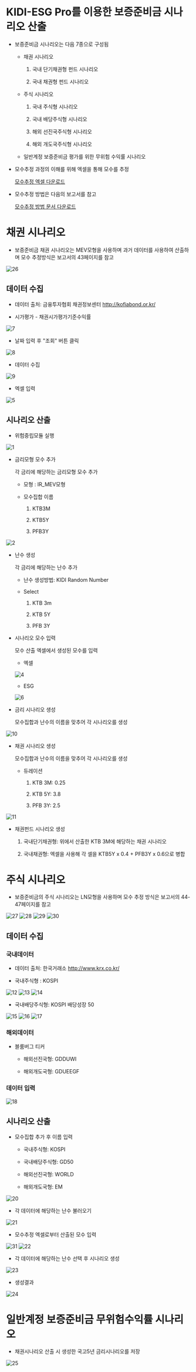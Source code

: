 # KIDI-ESG Pro를 이용한 보증준비금 시나리오 산출

- 보증준비금 시나리오는 다음 7종으로 구성됨

  - 채권 시나리오
    
    1. 국내 단기채권형 펀드 시나리오
    
    2. 국내 채권형 펀드 시나리오
    
  - 주식 시나리오
  
    1. 국내 주식형 시나리오

    2. 국내 배당주식형 시나리오

    3. 해외 선진국주식형 시나리오

    4. 해외 개도국주식형 시나리오

  - 일반계정 보증준비금 평가를 위한 무위험 수익률 시나리오

- 모수추정 과정의 이해를 위해 엑셀을 통해 모수를 추정

  [모수추정 엑셀 다운로드](https://github.com/dopplix/opendocs/raw/master/calib.xlsx "calib")

- 모수추정 방법은 다음의 보고서를 참고

  [모수추정 방법 문서 다운로드](https://github.com/dopplix/opendocs/raw/master/report.pdf "report")
  
# 채권 시나리오

- 보증준비금 채권 시나리오는 MEV모형을 사용하며 과거 데이터를 사용하여 산출하며 모수 추정방식은 보고서의 43페이지를 참고

![26](https://user-images.githubusercontent.com/31100072/90069239-ff50b400-dd2c-11ea-9eff-b3597d1d5a40.png)

## 데이터 수집

- 데이터 출처: 금융투자협회 채권정보센터 http://kofiabond.or.kr/

- 시가평가 - 채권시가평가기준수익률

![7](https://user-images.githubusercontent.com/31100072/89998764-eb736680-dcc8-11ea-9905-55899dd97045.png)

- 날짜 입력 후 "조회" 버튼 클릭

![8](https://user-images.githubusercontent.com/31100072/89999165-65a3eb00-dcc9-11ea-9f33-ee23c500106b.png)

- 데이터 수집

![9](https://user-images.githubusercontent.com/31100072/89998783-f0d0b100-dcc8-11ea-9ccf-c0f0a3e3d793.png)

- 엑셀 입력

![5](https://user-images.githubusercontent.com/31100072/89999647-098d9680-dcca-11ea-9e6e-884c275aa1a7.png)

## 시나리오 산출

- 위험중립모듈 실행

![1](https://user-images.githubusercontent.com/31100072/89999857-5cffe480-dcca-11ea-9dcd-3ea6f8f55c9f.PNG)

- 금리모형 모수 추가

  각 금리에 해당하는 금리모형 모수 추가
  
  - 모형 : IR_MEV모형
  
  - 모수집합 이름
    
    1. KTB3M
    
    2. KTB5Y
    
    3. PFB3Y
    
![2](https://user-images.githubusercontent.com/31100072/90000053-9f292600-dcca-11ea-8382-4cff0cc0c724.PNG)

- 난수 생성

  각 금리에 해당하는 난수 추가
  
  - 난수 생성방법: KIDI Random Number
  
  - Select
  
    1. KTB 3m
    
    2. KTB 5Y
    
    3. PFB 3Y

- 시나리오 모수 입력

  모수 산출 엑셀에서 생성된 모수를 입력
  
  - 엑셀
  
  ![4](https://user-images.githubusercontent.com/31100072/90000401-165eba00-dccb-11ea-8a9a-cf27aae68286.png)
  
  - ESG

  ![6](https://user-images.githubusercontent.com/31100072/90000285-ec0cfc80-dcca-11ea-9443-008529ae7fb3.PNG)
  
- 금리 시나리오 생성
  
  모수집합과 난수의 이름을 맞추어 각 시나리오를 생성
  
![10](https://user-images.githubusercontent.com/31100072/90001038-e5cb5000-dccb-11ea-84c0-fa11ac4910df.PNG)

- 채권 시나리오 생성

  모수집합과 난수의 이름을 맞추어 각 시나리오를 생성 
  
  - 듀레이션
  
    1. KTB 3M: 0.25
    
    2. KTB 5Y: 3.8
    
    3. PFB 3Y: 2.5
    
![11](https://user-images.githubusercontent.com/31100072/90001048-e95ed700-dccb-11ea-89ea-c3978f78ad9f.PNG)

- 채권펀드 시나리오 생성

  1. 국내단기채권형: 위에서 산출한 KTB 3M에 해당하는 채권 시나리오
  
  2. 국내채권형: 엑셀을 사용해 각 셀을 KTB5Y x 0.4 + PFB3Y x 0.6으로 병합

# 주식 시나리오

- 보증준비금의 주식 시나리오는 LN모형을 사용하며 모수 추정 방식은 보고서의 44-47페이지를 참고

![27](https://user-images.githubusercontent.com/31100072/90069734-adf4f480-dd2d-11ea-8aa0-ce303a4d0fe6.png)
![28](https://user-images.githubusercontent.com/31100072/90069741-b0efe500-dd2d-11ea-9c59-b272eb6c21cf.PNG)
![29](https://user-images.githubusercontent.com/31100072/90069749-b2211200-dd2d-11ea-8af1-63b316f73126.PNG)
![30](https://user-images.githubusercontent.com/31100072/90069753-b3ead580-dd2d-11ea-9f02-e5df65612a7c.PNG)

## 데이터 수집

### 국내데이터

- 데이터 출처: 한국거래소 http://www.krx.co.kr/

- 국내주식형 : KOSPI

![12](https://user-images.githubusercontent.com/31100072/90065456-46d44180-dd27-11ea-8381-65d68b589476.PNG)
![13](https://user-images.githubusercontent.com/31100072/90065460-48056e80-dd27-11ea-84f8-ab30b3d20012.PNG)
![14](https://user-images.githubusercontent.com/31100072/90065463-49cf3200-dd27-11ea-9eef-a02e6c10f42b.PNG)

- 국내배당주식형: KOSPI 배당성장 50

![15](https://user-images.githubusercontent.com/31100072/90065468-4b005f00-dd27-11ea-8130-d4af29c27e2a.PNG)
![16](https://user-images.githubusercontent.com/31100072/90065478-4d62b900-dd27-11ea-9919-e0898c0a339f.PNG)
![17](https://user-images.githubusercontent.com/31100072/90065760-b5190400-dd27-11ea-9b04-70d3cee4bc47.PNG)

### 해외데이터

- 블룸버그 티커

  - 해외선진국형: GDDUWI
  
  - 해외개도국형: GDUEEGF

### 데이터 입력

![18](https://user-images.githubusercontent.com/31100072/90065927-f5788200-dd27-11ea-8dea-f5c5a0fbe381.PNG)


## 시나리오 산출

- 모수집합 추가 후 이름 입력

  - 국내주식형: KOSPI
  
  - 국내배당주식형: GD50

  - 해외선진국형: WORLD

  - 해외개도국형: EM

![20](https://user-images.githubusercontent.com/31100072/90067080-8ef46380-dd29-11ea-9c73-a34ee71c6d45.png)

- 각 데이터에 해당하는 난수 불러오기

![21](https://user-images.githubusercontent.com/31100072/90067091-91ef5400-dd29-11ea-83b4-830b55327c69.png)

- 모수추정 엑셀로부터 산출된 모수 입력

![31](https://user-images.githubusercontent.com/31100072/90082870-e277a900-dd4b-11ea-8ef6-4bf14b27f0b3.png)
![22](https://user-images.githubusercontent.com/31100072/90067110-974c9e80-dd29-11ea-9250-83a3af454f6e.png)

- 각 데이터에 해당하는 난수 선택 후 시나리오 생성

![23](https://user-images.githubusercontent.com/31100072/90067131-99aef880-dd29-11ea-82d8-3756c150d587.png)

- 생성결과 

![24](https://user-images.githubusercontent.com/31100072/90067139-9c115280-dd29-11ea-9ae0-be28975c9e2a.png)

# 일반계정 보증준비금 무위험수익률 시나리오

- 채권시나리오 산출 시 생성한 국고5년 금리시나리오를 저장

![25](https://user-images.githubusercontent.com/31100072/90067785-936d4c00-dd2a-11ea-8d07-5c18b1793326.png)

